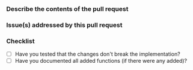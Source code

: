 ### Describe the contents of the pull request

### Issue(s) addressed by this pull request 

### Checklist
<!-- type "[x]" for a checked checkbox below -->
* [ ] Have you tested that the changes don't break the implementation?
* [ ] Have you documented all added functions (if there were any added)?
